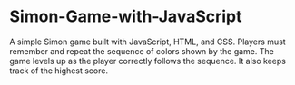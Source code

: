 # Simon-Game-with-JavaScript
A simple Simon game built with JavaScript, HTML, and CSS. Players must remember and repeat the sequence of colors shown by the game. The game levels up as the player correctly follows the sequence. It also keeps track of the highest score.
